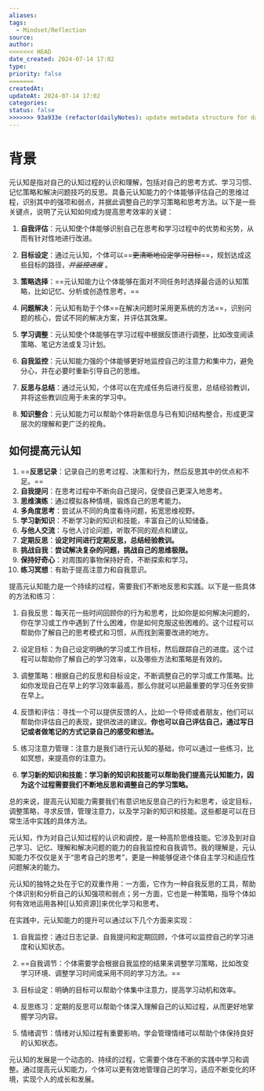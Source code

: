 ```yaml
---
aliases: 
tags:
  - Mindset/Reflection
source: 
author: 
<<<<<<< HEAD
date_created: 2024-07-14 17:02
type: 
priority: false
=======
createdAt: 
updateAt: 2024-07-14 17:02
categories: 
status: false
>>>>>>> 93a933e (refactor(dailyNotes): update metadata structure for daily notes)
---
```


# 背景
元认知是指对自己的认知过程的认识和理解，包括对自己的思考方式、学习习惯、记忆策略和解决问题技巧的反思。具备元认知能力的个体能够评估自己的思维过程，识别其中的强项和弱点，并据此调整自己的学习策略和思考方法。以下是一些关键点，说明了元认知如何成为提高思考效率的关键：

1. **自我评估**：元认知使个体能够识别自己在思考和学习过程中的优势和劣势，从而有针对性地进行改进。

2. **目标设定**：通过元认知，个体可以==~~更清晰地设定学习目标~~==，规划达成这些目标的路径，*~~并监控进度~~* 。

3. **策略选择**：==元认知能力让个体能够在面对不同任务时选择最合适的认知策略，比如记忆、分析或创造性思考。==

4. **问题解决**：元认知有助于个体==在解决问题时采用更系统的方法==，识别问题的核心，尝试不同的解决方案，并评估其效果。

5. **学习调整**：元认知使个体能够在学习过程中根据反馈进行调整，比如改变阅读策略、笔记方法或复习计划。

6. **自我监控**：元认知能力强的个体能够更好地监控自己的注意力和集中力，避免分心，并在必要时重新引导自己的思维。

7. **反思与总结**：通过元认知，个体可以在完成任务后进行反思，总结经验教训，并将这些教训应用于未来的学习中。


9. **知识整合**：元认知能力可以帮助个体将新信息与已有知识结构整合，形成更深层次的理解和更广泛的视角。

## 如何提高元认知

1. ==**反思记录**：记录自己的思考过程、决策和行为，然后反思其中的优点和不足。==
2. **自我提问**：在思考过程中不断向自己提问，促使自己更深入地思考。
3. **思维演练**：通过模拟各种情境，锻炼自己的思考能力。
4. **多角度思考**：尝试从不同的角度看待问题，拓宽思维视野。
5. **学习新知识**：不断学习新的知识和技能，丰富自己的认知储备。
6. **与他人交流**：与他人讨论问题，听取不同的观点和建议。
7. **定期反思**：**设定时间进行定期反思，总结经验教训。**
8. **挑战自我**：**尝试解决复杂的问题，挑战自己的思维极限。**
9. **保持好奇心**：对周围的事物保持好奇，不断探索和学习。
10. **练习冥想**：有助于提高注意力和自我意识。



提高元认知能力是一个持续的过程，需要我们不断地反思和实践。以下是一些具体的方法和练习：

  

1. 自我反思：每天花一些时间回顾你的行为和思考，比如你是如何解决问题的，你在学习或工作中遇到了什么困难，你是如何克服这些困难的。这个过程可以帮助你了解自己的思考模式和习惯，从而找到需要改进的地方。
    
2. 设定目标：为自己设定明确的学习或工作目标，然后跟踪自己的进度。这个过程可以帮助你了解自己的学习效率，以及哪些方法和策略是有效的。
    
3. 调整策略：根据自己的反思和目标设定，不断调整自己的学习或工作策略。比如你发现自己在早上的学习效率最高，那么你就可以把最重要的学习任务安排在早上。
    
4. 反馈和评估：寻找一个可以提供反馈的人，比如一个导师或者朋友，他们可以帮助你评估自己的表现，提供改进的建议。**你也可以自己评估自己，通过写日记或者做笔记的方式记录自己的感受和想法。**
    
5. 练习注意力管理：注意力是我们进行元认知的基础，你可以通过一些练习，比如冥想，来提高你的注意力。
    
6. **学习新的知识和技能：学习新的知识和技能可以帮助我们提高元认知能力，因为这个过程需要我们不断地反思和调整自己的学习策略。**
    

  

总的来说，提高元认知能力需要我们有意识地反思自己的行为和思考，设定目标，调整策略，寻求反馈，管理注意力，以及学习新的知识和技能。这些都是可以在日常生活中实践的具体方法。

元认知，作为对自己认知过程的认识和调控，是一种高阶思维技能。它涉及到对自己学习、记忆、理解和解决问题的能力的自我监控和自我调节。我的理解是，元认知能力不仅仅是关于“思考自己的思考”，更是一种能够促进个体自主学习和适应性问题解决的能力。


元认知的独特之处在于它的双重作用：一方面，它作为一种自我反思的工具，帮助个体识别和分析自己的认知强项和弱点；另一方面，它也是一种策略，指导个体如何有效地运用各种[[认知资源]]来优化学习和思考。


在实践中，元认知能力的提升可以通过以下几个方面来实现：


1. 自我监控：通过日志记录、自我提问和定期回顾，个体可以监控自己的学习进度和认知状态。
    
2. ==自我调节：个体需要学会根据自我监控的结果来调整学习策略，比如改变学习环境、调整学习时间或采用不同的学习方法。==
    
3. 目标设定：明确的目标可以帮助个体集中注意力，提高学习动机和效率。
    
4. 反思练习：定期的反思可以帮助个体深入理解自己的认知过程，从而更好地掌握学习内容。
    
5. 情绪调节：情绪对认知过程有重要影响，学会管理情绪可以帮助个体保持良好的认知状态。

元认知的发展是一个动态的、持续的过程，它需要个体在不断的实践中学习和调整。通过提高元认知能力，个体可以更有效地管理自己的学习，适应不断变化的环境，实现个人的成长和发展。

